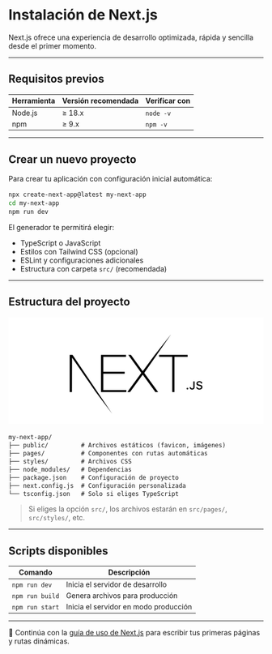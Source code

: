 # Instalación de Next.js

Next.js ofrece una experiencia de desarrollo optimizada, rápida y sencilla desde el primer momento.

---

## Requisitos previos

| Herramienta | Versión recomendada | Verificar con |
|-------------|---------------------|----------------|
| Node.js     | ≥ 18.x              | `node -v`      |
| npm         | ≥ 9.x               | `npm -v`       |

---

## Crear un nuevo proyecto

Para crear tu aplicación con configuración inicial automática:

```bash
npx create-next-app@latest my-next-app
cd my-next-app
npm run dev
```

El generador te permitirá elegir:

- TypeScript o JavaScript
- Estilos con Tailwind CSS (opcional)
- ESLint y configuraciones adicionales
- Estructura con carpeta `src/` (recomendada)

---

## Estructura del proyecto

![Estructura del proyecto Next.js](../img/next.webp)

```plaintext
my-next-app/
├── public/         # Archivos estáticos (favicon, imágenes)
├── pages/          # Componentes con rutas automáticas
├── styles/         # Archivos CSS
├── node_modules/   # Dependencias
├── package.json    # Configuración de proyecto
├── next.config.js  # Configuración personalizada
└── tsconfig.json   # Solo si eliges TypeScript
```

> Si eliges la opción `src/`, los archivos estarán en `src/pages/`, `src/styles/`, etc.

---

## Scripts disponibles

| Comando         | Descripción                               |
|-----------------|--------------------------------------------|
| `npm run dev`   | Inicia el servidor de desarrollo           |
| `npm run build` | Genera archivos para producción            |
| `npm run start` | Inicia el servidor en modo producción      |

---

📎 Continúa con la [guía de uso de Next.js](uso.md) para escribir tus primeras páginas y rutas dinámicas.
